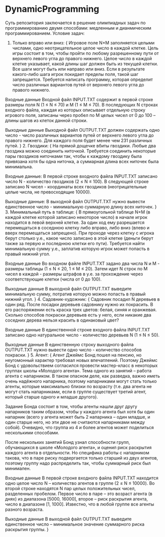 # DynamicProgramming
Суть репозитория заключается в решение олимпиадных задач по программированию двумя способами: медленным и дианмическим программированием.
Условие задач:
1. Только вправо или вниз: 
{
  Игровое поле N×M заполняется целыми числами, одно неотрицательное целое число в каждой клетке.
  Цель игры состоит в том, чтобы пройти по любому разрешенному пути от верхнего левого угла до правого
  нижнего. Целое число в каждой клетке указывает, какой длины шаг должен быть из текущей клетки. Все
  шаги могут быть или направо или вниз. Если в результате какого-либо шага игрок покидает пределы поля,
  такой шаг запрещается.
  Требуется написать программу, которая определит число различных вариантов путей от верхнего левого угла до правого нижнего.
  
  Входные данные
  Входной файл INPUT.TXT содержит в первой строке размеры поля N (1 ≤ N ≤ 70) и M (1 ≤ M ≤ 70). 
  В последующих N строках входного файла, каждая из которых описывает отдельную строку игрового поля, 
  записаны через пробел по M целых чисел от 0 до 100 – длины шагов из клеток данной строки.
  
  Выходные данные
  Выходной файл OUTPUT.TXT должен содержать одно число - число различных вариантов путей от верхнего левого угла до правого нижнего. 
  Для каждого поля будет менее чем 231 различных путей.
}
2. Гвоздики: 
{
  На прямой дощечке вбиты гвоздики. Любые два гвоздика можно соединить ниточкой. Требуется
  соединить некоторые пары гвоздиков ниточками так, чтобы к каждому гвоздику была привязана хотя бы одна
  ниточка, а суммарная длина всех ниточек была минимальна.
  
  Входные данные:
  В первой строке входного файла INPUT.TXT записано число N - количество гвоздиков (2 ≤ N ≤ 100). 
  В следующей строке записано N чисел - координаты всех гвоздиков (неотрицательные целые числа, не превосходящие 10000).
  
  Выходные данные:
  В выходной файл OUTPUT.TXT нужно вывести единственное число - минимальную суммарную длину всех ниточек.
}
3. Минимальный путь в таблице:
{
  В прямоугольной таблице N×M (в каждой клетке которой записано некоторое число) в начале игрок находится в левой верхней клетке.
  За один ход ему разрешается перемещаться в соседнюю клетку либо вправо, либо вниз (влево и вверх перемещаться запрещено).
  При проходе через клетку с игрока берут столько у.е., какое число записано в этой клетке 
  (деньги берут также за первую и последнюю клетки его пути).
  Требуется найти минимальную сумму у.е., заплатив которую игрок может попасть в правый нижний угол.
  
  Входные данные
  Во входном файле INPUT.TXT задано два числа N и M - размеры таблицы (1 ≤ N ≤ 20, 1 ≤ M ≤ 20). 
  Затем идет N строк по M чисел в каждой - размеры штрафов в у.е. за прохождение через соответствующие клетки (числа от 0 до 100).
  
  Выходные данные
  В выходной файл OUTPUT.TXT выведите минимальную сумму, потратив которую можно попасть в правый нижний угол.
}
4. Садовник-художник:
{
  Садовник посадил N деревьев в один ряд. После посадки деревьев садовнику нужно их покрасить. 
  В его распоряжении есть краска трех цветов: белая, синяя и оранжевая. 
  Сколько способов покраски деревьев есть у него, если никакие два соседних дерева нельзя красить в одинаковый цвет?
  
  Входные данные
  В единственной строке входного файла INPUT.TXT записано одно натуральное число - количество деревьев N (1 ≤ N ≤ 50).
  
  Выходные данные
  В единственную строку выходного файла OUTPUT.TXT нужно вывести одно число - количество способов покраски.
}
5. Агент:
{
  Агент Джеймс Бонд пошел на пенсию, но неугомонный характер требовал новых впечатлений. 
  Поэтому Джеймс Бонд с удовольствием согласился провести мастер-класс в некоторых группах школы «Молодого агента».
  Тема одного из занятий – работа агента с напарником. В таком опасном деле, как разведка, важно иметь очень надёжного напарника, 
  поэтому напарниками могут стать только агенты, которые максимально близки по возрасту 
  (т.е. два агента не могут стать напарниками, если в группе существует третий агент, который старше одного и младше другого).
  
  Задание Бонда состоит в том, чтобы агенты нашли друг другу напарников таким образом, чтобы у каждого агента был хотя бы один напарник 
  (всего у агента может быть 2 напарника – один младше, и один старше него, но эти двое не считаются напарниками между собой). 
  Очевидно, что группа из 4 и более агентов может поделиться несколькими способами.
  
  После нескольких занятий Бонд узнал способности групп, обучающихся в школе «Молодого агента», и оценил риск раскрытия каждого агента в отдельности. 
  Но специфика работы с напарником такова, что в паре риску подвергается только старший из двух агентов, поэтому группу надо распределить так, чтобы суммарный риск был минимален.
  
  Входные данные
  В первой строке входного файла INPUT.TXT находится одно целое число N – количество агентов в группе (2 ≤ N ≤ 10000). 
  Во второй строке находятся N пар целых положительных чисел, разделенных пробелом. 
  Первое число в паре – это возраст агента (в днях) из диапазона [5000, 16000], второе – риск раскрытия агента, число в диапазоне [1, 1000]. 
  Известно, что в любой группе все агенты разного возраста.
  
  Выходные данные
  В выходной файл OUTPUT.TXT выведите единственное число – минимальное значение суммарного риска раскрытия группы.
}

